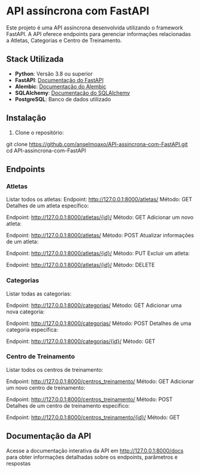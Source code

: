 # API assíncrona com FastAPI

Este projeto é uma API assíncrona desenvolvida utilizando o framework FastAPI. A API oferece endpoints para gerenciar informações relacionadas a Atletas, Categorias e Centro de Treinamento.

## Stack Utilizada

- **Python**: Versão 3.8 ou superior
- **FastAPI**: [Documentação do FastAPI](https://fastapi.tiangolo.com/)
- **Alembic**: [Documentação do Alembic](https://alembic.sqlalchemy.org/)
- **SQLAlchemy**: [Documentação do SQLAlchemy](https://docs.sqlalchemy.org/en/20/)
- **PostgreSQL**: Banco de dados utilizado

## Instalação

1. Clone o repositório:


git clone https://github.com/anselmoaxo/API-assincrona-com-FastAPI.git
cd API-assincrona-com-FastAPI

## Endpoints
### Atletas
Listar todos os atletas:
Endpoint: http://127.0.0.1:8000/atletas/
Método: GET
Detalhes de um atleta específico:

Endpoint: http://127.0.0.1:8000/atletas/{id}/
Método: GET
Adicionar um novo atleta:

Endpoint: http://127.0.0.1:8000/atletas/
Método: POST
Atualizar informações de um atleta:

Endpoint: http://127.0.0.1:8000/atletas/{id}/
Método: PUT
Excluir um atleta:

Endpoint: http://127.0.0.1:8000/atletas/{id}/
Método: DELETE

### Categorias
Listar todas as categorias:

Endpoint: http://127.0.0.1:8000/categorias/
Método: GET
Adicionar uma nova categoria:

Endpoint: http://127.0.0.1:8000/categorias/
Método: POST
Detalhes de uma categoria específica:

Endpoint: http://127.0.0.1:8000/categorias/{id}/
Método: GET


### Centro de Treinamento
Listar todos os centros de treinamento:

Endpoint: http://127.0.0.1:8000/centros_treinamento/
Método: GET
Adicionar um novo centro de treinamento:

Endpoint: http://127.0.0.1:8000/centros_treinamento/
Método: POST
Detalhes de um centro de treinamento específico:

Endpoint: http://127.0.0.1:8000/centros_treinamento/{id}/
Método: GET
## Documentação da API
Acesse a documentação interativa da API em http://127.0.0.1:8000/docs para obter informações detalhadas sobre os endpoints, parâmetros e respostas
